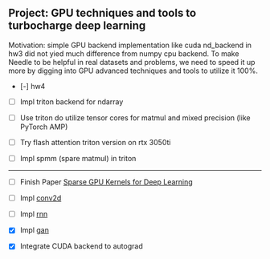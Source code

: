 ## Project: GPU techniques and tools to turbocharge deep learning

Motivation: simple GPU backend implementation like cuda nd_backend in hw3 did not yied much difference from numpy cpu backend. To make Needle to be helpful in real datasets and problems, we need to speed it up more by digging into GPU advanced techniques and tools to utilize it 100%.

- [-] hw4

- [ ] Impl triton backend for ndarray

- [ ] Use triton do utilize tensor cores for matmul and mixed precision (like PyTorch AMP)

- [ ] Try flash attention triton version on rtx 3050ti

- [ ] Impl spmm (spare matmul) in triton


- - -


- [ ] Finish Paper [Sparse GPU Kernels for Deep Learning](docs/sparse.pdf)

- [ ] Impl [conv2d](https://github.com/dlsyscourse/public_notebooks/blob/main/convolution_implementation.ipynb)

- [ ] Impl    [rnn](https://github.com/dlsyscourse/public_notebooks/blob/main/rnn_implementation.ipynb)

- [x] Impl    [gan](https://github.com/dlsyscourse/public_notebooks/blob/main/17_generative_adversarial_networks_implementation.ipynb)

- [x] Integrate CUDA backend to autograd
